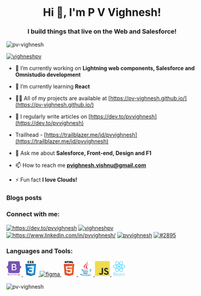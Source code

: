 <h1 align="center">Hi 👋, I'm P V Vighnesh!</h1>
<h3 align="center">I build things that live on the Web and Salesforce!</h3>

<p align="left"> <img src="https://komarev.com/ghpvc/?username=pv-vighnesh&label=Profile%20views&color=0e75b6&style=flat" alt="pv-vighnesh" /> </p>

<p align="left"> <a href="https://twitter.com/vighneshpv" target="blank"><img src="https://img.shields.io/twitter/follow/vighneshpv?logo=twitter&style=for-the-badge" alt="vighneshpv" /></a> </p>

- 🔭 I’m currently working on **Lightning web components, Salesforce and Omnistudio development**

- 🌱 I’m currently learning **React**

- 👨‍💻 All of my projects are available at [https://pv-vighnesh.github.io/](https://pv-vighnesh.github.io/)

- 📝 I regularly write articles on [https://dev.to/pvvighnesh](https://dev.to/pvvighnesh)

- Trailhead - [https://trailblazer.me/id/pvvighnesh](https://trailblazer.me/id/pvvighnesh)

- 💬 Ask me about **Salesforce, Front-end, Design and F1**

- 📫 How to reach me **pvighnesh.vishnu@gmail.com**

- ⚡ Fun fact **I love Clouds!**

### Blogs posts
<!-- BLOG-POST-LIST:START -->
<!-- BLOG-POST-LIST:END -->

<h3 align="left">Connect with me:</h3>
<p align="left">
<a href="https://dev.to/https://dev.to/pvvighnesh" target="blank"><img align="center" src="https://raw.githubusercontent.com/rahuldkjain/github-profile-readme-generator/master/src/images/icons/Social/devto.svg" alt="https://dev.to/pvvighnesh" height="30" width="40" /></a>
<a href="https://twitter.com/vighneshpv" target="blank"><img align="center" src="https://raw.githubusercontent.com/rahuldkjain/github-profile-readme-generator/master/src/images/icons/Social/twitter.svg" alt="vighneshpv" height="30" width="40" /></a>
<a href="https://linkedin.com/in/https://www.linkedin.com/in/pvvighnesh/" target="blank"><img align="center" src="https://raw.githubusercontent.com/rahuldkjain/github-profile-readme-generator/master/src/images/icons/Social/linked-in-alt.svg" alt="https://www.linkedin.com/in/pvvighnesh/" height="30" width="40" /></a>
<a href="https://instagram.com/pvvighnesh" target="blank"><img align="center" src="https://raw.githubusercontent.com/rahuldkjain/github-profile-readme-generator/master/src/images/icons/Social/instagram.svg" alt="pvvighnesh" height="30" width="40" /></a>
<a href="https://discord.gg/#2895" target="blank"><img align="center" src="https://raw.githubusercontent.com/rahuldkjain/github-profile-readme-generator/master/src/images/icons/Social/discord.svg" alt="#2895" height="30" width="40" /></a>
</p>

<h3 align="left">Languages and Tools:</h3>
<p align="left"> <a href="https://getbootstrap.com" target="_blank" rel="noreferrer"> <img src="https://raw.githubusercontent.com/devicons/devicon/master/icons/bootstrap/bootstrap-plain-wordmark.svg" alt="bootstrap" width="40" height="40"/> </a> <a href="https://www.w3schools.com/css/" target="_blank" rel="noreferrer"> <img src="https://raw.githubusercontent.com/devicons/devicon/master/icons/css3/css3-original-wordmark.svg" alt="css3" width="40" height="40"/> </a> <a href="https://www.figma.com/" target="_blank" rel="noreferrer"> <img src="https://www.vectorlogo.zone/logos/figma/figma-icon.svg" alt="figma" width="40" height="40"/> </a> <a href="https://www.w3.org/html/" target="_blank" rel="noreferrer"> <img src="https://raw.githubusercontent.com/devicons/devicon/master/icons/html5/html5-original-wordmark.svg" alt="html5" width="40" height="40"/> </a> <a href="https://www.java.com" target="_blank" rel="noreferrer"> <img src="https://raw.githubusercontent.com/devicons/devicon/master/icons/java/java-original.svg" alt="java" width="40" height="40"/> </a> <a href="https://developer.mozilla.org/en-US/docs/Web/JavaScript" target="_blank" rel="noreferrer"> <img src="https://raw.githubusercontent.com/devicons/devicon/master/icons/javascript/javascript-original.svg" alt="javascript" width="40" height="40"/> </a> <a href="https://reactjs.org/" target="_blank" rel="noreferrer"> <img src="https://raw.githubusercontent.com/devicons/devicon/master/icons/react/react-original-wordmark.svg" alt="react" width="40" height="40"/> </a> </p>

<p><img align="center" src="https://github-readme-stats.vercel.app/api/top-langs?username=pv-vighnesh&show_icons=true&locale=en&layout=compact" alt="pv-vighnesh" /></p>
